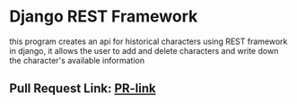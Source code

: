 # Django REST Framework 

this program creates an api for historical characters using REST framework in django, it allows the user to add and delete characters and write down the character's available information

## Pull Request Link: [PR-link]()